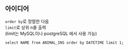 ## 아이디어
`order by`로 정렬한 다음  
`limit`로 상위 n줄 출력  
(limit는 MySQL이나 postgreSQL 에서 사용 가능)
```MySQL
select NAME from ANIMAL_INS order by DATETIME limit 1;
```
